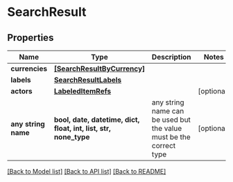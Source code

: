 # SearchResult


## Properties
Name | Type | Description | Notes
------------ | ------------- | ------------- | -------------
**currencies** | [**[SearchResultByCurrency]**](SearchResultByCurrency.md) |  | 
**labels** | [**SearchResultLabels**](SearchResultLabels.md) |  | 
**actors** | [**LabeledItemRefs**](LabeledItemRefs.md) |  | [optional] 
**any string name** | **bool, date, datetime, dict, float, int, list, str, none_type** | any string name can be used but the value must be the correct type | [optional]

[[Back to Model list]](../README.md#documentation-for-models) [[Back to API list]](../README.md#documentation-for-api-endpoints) [[Back to README]](../README.md)


